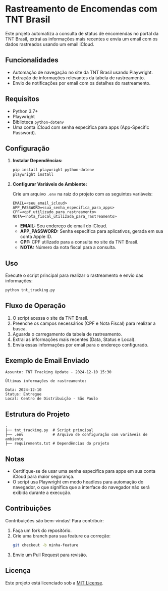 # Rastreamento de Encomendas com TNT Brasil

Este projeto automatiza a consulta de status de encomendas no portal da TNT Brasil, extrai as informações mais recentes e envia um email com os dados rastreados usando um email iCloud.

## Funcionalidades

- Automação de navegação no site da TNT Brasil usando Playwright.
- Extração de informações relevantes da tabela de rastreamento.
- Envio de notificações por email com os detalhes do rastreamento.

## Requisitos

- Python 3.7+
- Playwright
- Biblioteca `python-dotenv`
- Uma conta iCloud com senha específica para apps (App-Specific Password).

## Configuração

1. **Instalar Dependências:**
   ```bash
   pip install playwright python-dotenv
   playwright install
   ```

2. **Configurar Variáveis de Ambiente:**

   Crie um arquivo `.env` na raiz do projeto com as seguintes variáveis:

   ```env
   EMAIL=<seu_email_icloud>
   APP_PASSWORD=<sua_senha_especifica_para_apps>
   CPF=<cpf_utilizado_para_rastreamento>
   NOTA=<nota_fiscal_utilizada_para_rastreamento>
   ```

   - **EMAIL:** Seu endereço de email do iCloud.
   - **APP_PASSWORD:** Senha específica para aplicativos, gerada em sua conta Apple ID.
   - **CPF:** CPF utilizado para a consulta no site da TNT Brasil.
   - **NOTA:** Número da nota fiscal para a consulta.

## Uso

Execute o script principal para realizar o rastreamento e envio das informações:

```bash
python tnt_tracking.py
```

## Fluxo de Operação

1. O script acessa o site da TNT Brasil.
2. Preenche os campos necessários (CPF e Nota Fiscal) para realizar a busca.
3. Aguarda o carregamento da tabela de rastreamento.
4. Extrai as informações mais recentes (Data, Status e Local).
5. Envia essas informações por email para o endereço configurado.

## Exemplo de Email Enviado

```
Assunto: TNT Tracking Update - 2024-12-10 15:30

Últimas informações de rastreamento:

Data: 2024-12-10
Status: Entregue
Local: Centro de Distribuição - São Paulo
```

## Estrutura do Projeto

```
.
├── tnt_tracking.py  # Script principal
├── .env             # Arquivo de configuração com variáveis de ambiente
├── requirements.txt # Dependências do projeto
```

## Notas

- Certifique-se de usar uma senha específica para apps em sua conta iCloud para maior segurança.
- O script usa Playwright em modo headless para automação do navegador, o que significa que a interface do navegador não será exibida durante a execução.

## Contribuições

Contribuições são bem-vindas! Para contribuir:

1. Faça um fork do repositório.
2. Crie uma branch para sua feature ou correção:
   ```bash
   git checkout -b minha-feature
   ```
3. Envie um Pull Request para revisão.

## Licença

Este projeto está licenciado sob a [MIT License](LICENSE).

